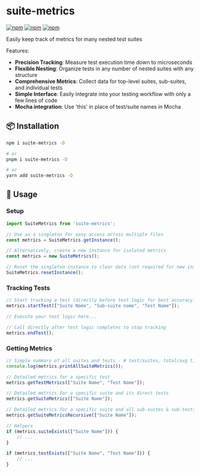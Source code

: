 # suite-metrics

[![npm](https://img.shields.io/npm/v/suite-metrics)](https://www.npmjs.com/package/suite-metrics)
[![npm](https://img.shields.io/npm/dt/suite-metrics)](https://www.npmjs.com/package/suite-metrics)
[![npm](https://img.shields.io/npm/l/suite-metrics)](https://www.npmjs.com/package/suite-metrics)

Easily keep track of metrics for many nested test suites

Features:
- **Precision Tracking**: Measure test execution time down to microseconds
- **Flexible Nesting**: Organize tests in any number of nested suites with any structure
- **Comprehensive Metrics**: Collect data for top-level suites, sub-suites, and individual tests
- **Simple Interface**: Easily integrate into your testing workflow with only a few lines of code
- **Mocha integration**: Use 'this' in place of test/suite names in Mocha

[comment]: <> (**Concurrency Support**: Allows for tracking of multiple concurrent tests)

## 📦 Installation

```bash
npm i suite-metrics -D

# or
pnpm i suite-metrics -D

# or
yarn add suite-metrics -D
```

## 🚀 Usage

### Setup

```typescript
import SuiteMetrics from 'suite-metrics';

// Use as a singleton for easy access across multiple files
const metrics = SuiteMetrics.getInstance();

// Alternatively, create a new instance for isolated metrics
const metrics = new SuiteMetrics();

// Reset the singleton instance to clear data (not required for new instances)
SuiteMetrics.resetInstance();
```

### Tracking Tests

```typescript
// Start tracking a test (directly before test logic for best accuracy)
metrics.startTest(["Suite Name", "Sub-suite name", "Test Name"]);

// Execute your test logic here...

// Call directly after test logic completes to stop tracking
metrics.endTest();
```

### Getting Metrics

```typescript
// Simple summary of all suites and tests - # test/suites, total/avg time
console.log(metrics.printAllSuiteMetrics());

// Detailed metrics for a specific test
metrics.getTestMetrics(["Suite Name", "Test Name"]);

// Detailed metrics for a specific suite and its direct tests
metrics.getSuiteMetrics(["Suite Name"]);

// Detailed metrics for a specific suite and all sub-suites & sub-tests
metrics.getSuiteMetricsRecursive(["Suite Name"]);

// Helpers
if (metrics.suiteExists(["Suite Name"])) {
    // ...
}

if (metrics.testExists(["Suite Name", "Test Name"])) {
    // ...
}
```
